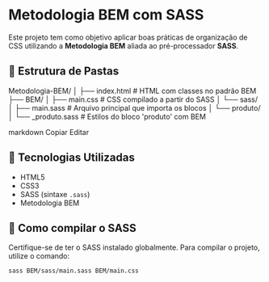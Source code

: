 # Metodologia BEM com SASS

Este projeto tem como objetivo aplicar boas práticas de organização de CSS utilizando a **Metodologia BEM** aliada ao pré-processador **SASS**.

## 📁 Estrutura de Pastas

Metodologia-BEM/
│
├── index.html # HTML com classes no padrão BEM
├── BEM/
│ ├── main.css # CSS compilado a partir do SASS
│ └── sass/
│ ├── main.sass # Arquivo principal que importa os blocos
│ └── produto/
│ └── _produto.sass # Estilos do bloco 'produto' com BEM

markdown
Copiar
Editar

## 🧩 Tecnologias Utilizadas

- HTML5
- CSS3
- SASS (sintaxe `.sass`)
- Metodologia BEM

## 🚀 Como compilar o SASS

Certifique-se de ter o SASS instalado globalmente. Para compilar o projeto, utilize o comando:

```bash
sass BEM/sass/main.sass BEM/main.css
